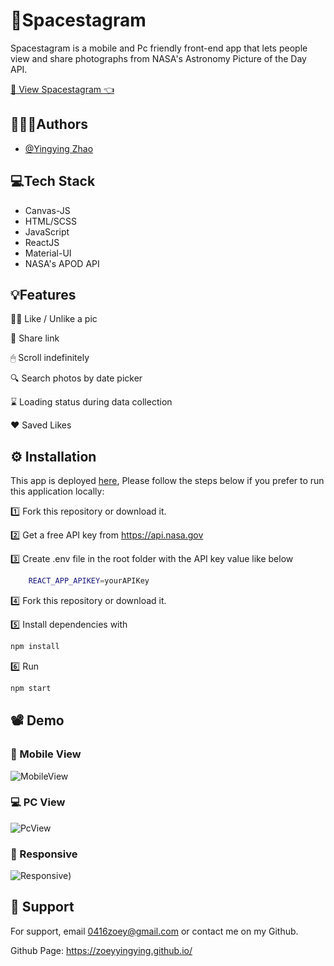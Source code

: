 
# 🚀Spacestagram
Spacestagram is a mobile and Pc friendly front-end app that lets people view and share photographs from NASA's Astronomy Picture of the Day API.

[🔗 View Spacestagram 👈 ](https://spacestagramm.netlify.app/)





## 👩🏻‍💻Authors

- [@Yingying Zhao](https://zoeyyingying.github.io/)

  
## 💻Tech Stack
- Canvas-JS
- HTML/SCSS
- JavaScript 
- ReactJS
- Material-UI
- NASA's APOD API
  
## 💡Features

👍🏻 Like / Unlike a pic

🔗 Share link

🖱 Scroll indefinitely

🔍 Search photos by date picker

⌛️ Loading status during data collection

❤️ Saved Likes



  
## ⚙ Installation
This app is deployed [here](https://spacestagramm.netlify.app/), Please follow the steps below if you prefer to run this application locally:

1️⃣ Fork this repository or download it.

2️⃣ Get a free API key from https://api.nasa.gov

3️⃣ Create .env file in the root folder with the API key value like below



```bash
    REACT_APP_APIKEY=yourAPIKey
```

4️⃣ Fork this repository or download it.

5️⃣ Install dependencies with 

```bash
npm install
```

6️⃣ Run

```bash
npm start
```
    
## 📽 Demo

### 📱 Mobile View
![MobileView](https://github.com/ZoeyYingying/spacestagram/blob/main/Mobile.gif?raw=true)

### 💻 PC View
![PcView](https://github.com/ZoeyYingying/spacestagram/blob/main/pc.gif?raw=true)

### 📲 Responsive
![Responsive](https://github.com/ZoeyYingying/spacestagram/blob/main/responsive.gif?raw=true))



  
## 💌 Support

For support, email 0416zoey@gmail.com or contact me on my Github. 

Github Page: https://zoeyyingying.github.io/

  